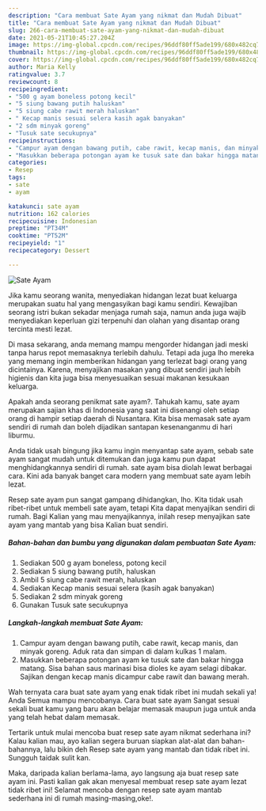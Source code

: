 ```yaml
---
description: "Cara membuat Sate Ayam yang nikmat dan Mudah Dibuat"
title: "Cara membuat Sate Ayam yang nikmat dan Mudah Dibuat"
slug: 266-cara-membuat-sate-ayam-yang-nikmat-dan-mudah-dibuat
date: 2021-05-21T10:45:27.204Z
image: https://img-global.cpcdn.com/recipes/96ddf80ff5ade199/680x482cq70/sate-ayam-foto-resep-utama.jpg
thumbnail: https://img-global.cpcdn.com/recipes/96ddf80ff5ade199/680x482cq70/sate-ayam-foto-resep-utama.jpg
cover: https://img-global.cpcdn.com/recipes/96ddf80ff5ade199/680x482cq70/sate-ayam-foto-resep-utama.jpg
author: Maria Kelly
ratingvalue: 3.7
reviewcount: 8
recipeingredient:
- "500 g ayam boneless potong kecil"
- "5 siung bawang putih haluskan"
- "5 siung cabe rawit merah haluskan"
- " Kecap manis sesuai selera kasih agak banyakan"
- "2 sdm minyak goreng"
- "Tusuk sate secukupnya"
recipeinstructions:
- "Campur ayam dengan bawang putih, cabe rawit, kecap manis, dan minyak goreng. Aduk rata dan simpan di dalam kulkas 1 malam."
- "Masukkan beberapa potongan ayam ke tusuk sate dan bakar hingga matang. Sisa bahan saus marinasi bisa dioles ke ayam selagi dibakar. Sajikan dengan kecap manis dicampur cabe rawit dan bawang merah."
categories:
- Resep
tags:
- sate
- ayam

katakunci: sate ayam 
nutrition: 162 calories
recipecuisine: Indonesian
preptime: "PT34M"
cooktime: "PT52M"
recipeyield: "1"
recipecategory: Dessert

---
```



![Sate Ayam](https://img-global.cpcdn.com/recipes/96ddf80ff5ade199/680x482cq70/sate-ayam-foto-resep-utama.jpg)

Jika kamu seorang wanita, menyediakan hidangan lezat buat keluarga merupakan suatu hal yang mengasyikan bagi kamu sendiri. Kewajiban seorang istri bukan sekadar menjaga rumah saja, namun anda juga wajib menyediakan keperluan gizi terpenuhi dan olahan yang disantap orang tercinta mesti lezat.

Di masa  sekarang, anda memang mampu mengorder hidangan jadi meski tanpa harus repot memasaknya terlebih dahulu. Tetapi ada juga lho mereka yang memang ingin memberikan hidangan yang terlezat bagi orang yang dicintainya. Karena, menyajikan masakan yang dibuat sendiri jauh lebih higienis dan kita juga bisa menyesuaikan sesuai makanan kesukaan keluarga. 



Apakah anda seorang penikmat sate ayam?. Tahukah kamu, sate ayam merupakan sajian khas di Indonesia yang saat ini disenangi oleh setiap orang di hampir setiap daerah di Nusantara. Kita bisa memasak sate ayam sendiri di rumah dan boleh dijadikan santapan kesenanganmu di hari liburmu.

Anda tidak usah bingung jika kamu ingin menyantap sate ayam, sebab sate ayam sangat mudah untuk ditemukan dan juga kamu pun dapat menghidangkannya sendiri di rumah. sate ayam bisa diolah lewat berbagai cara. Kini ada banyak banget cara modern yang membuat sate ayam lebih lezat.

Resep sate ayam pun sangat gampang dihidangkan, lho. Kita tidak usah ribet-ribet untuk membeli sate ayam, tetapi Kita dapat menyajikan sendiri di rumah. Bagi Kalian yang mau menyajikannya, inilah resep menyajikan sate ayam yang mantab yang bisa Kalian buat sendiri.

<!--inarticleads1-->

##### Bahan-bahan dan bumbu yang digunakan dalam pembuatan Sate Ayam:

1. Sediakan 500 g ayam boneless, potong kecil
1. Sediakan 5 siung bawang putih, haluskan
1. Ambil 5 siung cabe rawit merah, haluskan
1. Sediakan  Kecap manis sesuai selera (kasih agak banyakan)
1. Sediakan 2 sdm minyak goreng
1. Gunakan Tusuk sate secukupnya




<!--inarticleads2-->

##### Langkah-langkah membuat Sate Ayam:

1. Campur ayam dengan bawang putih, cabe rawit, kecap manis, dan minyak goreng. Aduk rata dan simpan di dalam kulkas 1 malam.
1. Masukkan beberapa potongan ayam ke tusuk sate dan bakar hingga matang. Sisa bahan saus marinasi bisa dioles ke ayam selagi dibakar. Sajikan dengan kecap manis dicampur cabe rawit dan bawang merah.




Wah ternyata cara buat sate ayam yang enak tidak ribet ini mudah sekali ya! Anda Semua mampu mencobanya. Cara buat sate ayam Sangat sesuai sekali buat kamu yang baru akan belajar memasak maupun juga untuk anda yang telah hebat dalam memasak.

Tertarik untuk mulai mencoba buat resep sate ayam nikmat sederhana ini? Kalau kalian mau, ayo kalian segera buruan siapkan alat-alat dan bahan-bahannya, lalu bikin deh Resep sate ayam yang mantab dan tidak ribet ini. Sungguh taidak sulit kan. 

Maka, daripada kalian berlama-lama, ayo langsung aja buat resep sate ayam ini. Pasti kalian gak akan menyesal membuat resep sate ayam lezat tidak ribet ini! Selamat mencoba dengan resep sate ayam mantab sederhana ini di rumah masing-masing,oke!.

